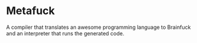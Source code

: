 Metafuck
========

A compiler that translates an awesome programming language to Brainfuck and an interpreter that runs the generated code.
